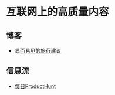 # 互联网上的高质量内容

## 博客

- [显而易见的旅行建议](https://dynomight.net/travel/)

## 信息流

- [每日ProductHunt](https://decohack.com/)
